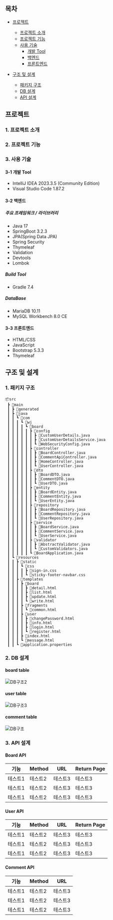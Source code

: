 ## 목차
- [프로젝트](#프로젝트)
  - [프로젝트 소개](#1-프로젝트-소개)    
  - [프로젝트 기능](#2-프로젝트-기능)    
  - [사용 기술](#3-사용-기술)
     - [개발 Tool](#3-1-개발-tool)
     - [백엔드](#3-2-백엔드)
     - [프론트엔드](#3-3-프론트엔드)

- [구조 및 설계](#구조-및-설계)
  - [패키지 구조](#1-패키지-구조)
  - [DB 설계](#2-db-설계)
  - [API 설계](#3-api-설계)


## 프로젝트
### 1. 프로젝트 소개

### 2. 프로젝트 기능

### 3. 사용 기술

#### 3-1 개발 Tool
- IntelliJ IDEA 2023.3.5 (Community Edition)
- Visual Studio Code 1.87.2

#### 3-2 백엔드

##### 주요 프레임워크 / 라이브러리
- Java 17
- SpringBoot 3.2.3
- JPA(Spring Data JPA)
- Spring Security
- Thymeleaf
- Validation
- Devtools
- Lombok
  
##### Build Tool
- Gradle 7.4

##### DataBase
- MariaDB 10.11
- MySQL Workbench 8.0 CE

#### 3-3 프론트엔드
- HTML/CSS
- JavaScript
- Bootstrap 5.3.3
- Thymeleaf

## 구조 및 설계   
   
### 1. 패키지 구조
```
📦src
 ┣ 📂main
 ┃ ┣ 📂generated
 ┃ ┣ 📂java
 ┃ ┃ ┗ 📂com
 ┃ ┃ ┃ ┗ 📂wj
 ┃ ┃ ┃ ┃ ┗ 📂board
 ┃ ┃ ┃ ┃ ┃ ┣ 📂config
 ┃ ┃ ┃ ┃ ┃ ┃ ┣ 📜CustomUserDetails.java
 ┃ ┃ ┃ ┃ ┃ ┃ ┣ 📜CustomUserDetailsService.java
 ┃ ┃ ┃ ┃ ┃ ┃ ┗ 📜WebSecurityConfig.java
 ┃ ┃ ┃ ┃ ┃ ┣ 📂controller
 ┃ ┃ ┃ ┃ ┃ ┃ ┣ 📜BoardController.java
 ┃ ┃ ┃ ┃ ┃ ┃ ┣ 📜CommentApiController.java
 ┃ ┃ ┃ ┃ ┃ ┃ ┣ 📜HomeController.java
 ┃ ┃ ┃ ┃ ┃ ┃ ┗ 📜UserController.java
 ┃ ┃ ┃ ┃ ┃ ┣ 📂dto
 ┃ ┃ ┃ ┃ ┃ ┃ ┣ 📜BoardDTO.java
 ┃ ┃ ┃ ┃ ┃ ┃ ┣ 📜CommentDTO.java
 ┃ ┃ ┃ ┃ ┃ ┃ ┗ 📜UserDTO.java
 ┃ ┃ ┃ ┃ ┃ ┣ 📂entity
 ┃ ┃ ┃ ┃ ┃ ┃ ┣ 📜BoardEntity.java
 ┃ ┃ ┃ ┃ ┃ ┃ ┣ 📜CommentEntity.java
 ┃ ┃ ┃ ┃ ┃ ┃ ┗ 📜UserEntity.java
 ┃ ┃ ┃ ┃ ┃ ┣ 📂repository
 ┃ ┃ ┃ ┃ ┃ ┃ ┣ 📜BoardRepository.java
 ┃ ┃ ┃ ┃ ┃ ┃ ┣ 📜CommentRepository.java
 ┃ ┃ ┃ ┃ ┃ ┃ ┗ 📜UserRepository.java
 ┃ ┃ ┃ ┃ ┃ ┣ 📂service
 ┃ ┃ ┃ ┃ ┃ ┃ ┣ 📜BoardService.java
 ┃ ┃ ┃ ┃ ┃ ┃ ┣ 📜CommentService.java
 ┃ ┃ ┃ ┃ ┃ ┃ ┗ 📜UserService.java
 ┃ ┃ ┃ ┃ ┃ ┣ 📂validator
 ┃ ┃ ┃ ┃ ┃ ┃ ┣ 📜AbstractValidator.java
 ┃ ┃ ┃ ┃ ┃ ┃ ┗ 📜CustomValidators.java
 ┃ ┃ ┃ ┃ ┃ ┗ 📜BoardApplication.java
 ┃ ┗ 📂resources
 ┃ ┃ ┣ 📂static
 ┃ ┃ ┃ ┗ 📂css
 ┃ ┃ ┃ ┃ ┣ 📜sign-in.css
 ┃ ┃ ┃ ┃ ┗ 📜sticky-footer-navbar.css
 ┃ ┃ ┣ 📂templates
 ┃ ┃ ┃ ┣ 📂board
 ┃ ┃ ┃ ┃ ┣ 📜detail.html
 ┃ ┃ ┃ ┃ ┣ 📜list.html
 ┃ ┃ ┃ ┃ ┣ 📜update.html
 ┃ ┃ ┃ ┃ ┗ 📜write.html
 ┃ ┃ ┃ ┣ 📂fragments
 ┃ ┃ ┃ ┃ ┗ 📜common.html
 ┃ ┃ ┃ ┣ 📂user
 ┃ ┃ ┃ ┃ ┣ 📜changePassword.html
 ┃ ┃ ┃ ┃ ┣ 📜info.html
 ┃ ┃ ┃ ┃ ┣ 📜login.html
 ┃ ┃ ┃ ┃ ┗ 📜register.html
 ┃ ┃ ┃ ┣ 📜index.html
 ┃ ┃ ┃ ┗ 📜message.html
 ┃ ┃ ┗ 📜application.properties
```

### 2. DB 설계
#### board table
![DB구조2](https://github.com/zwanz94/BoardProject/assets/141385082/acb30d1d-152d-4fea-945b-9013a7e88f5a)
#### user table
![DB구조3](https://github.com/zwanz94/BoardProject/assets/141385082/db0b0fd9-a084-4530-8e24-09a12d30b73f)
#### comment table
![DB구조](https://github.com/zwanz94/BoardProject/assets/141385082/d562f041-dd0f-4eb2-9ed1-36a02c87275e)

### 3. API 설계
#### Board API
|**기능**|**Method**|**URL**|**Return Page**|
|------|---|---|---|
|테스트1|테스트2|테스트3|테스트3|
|테스트1|테스트2|테스트3|테스트3|
|테스트1|테스트2|테스트3|테스트3|

#### User API
|**기능**|**Method**|**URL**|**Return Page**|
|------|---|---|---|
|테스트1|테스트2|테스트3|테스트3|
|테스트1|테스트2|테스트3|테스트3|
|테스트1|테스트2|테스트3|테스트3|

#### Comment API
|**기능**|**Method**|**URL**|
|------|---|---|
|테스트1|테스트2|테스트3|
|테스트1|테스트2|테스트3|
|테스트1|테스트2|테스트3|
